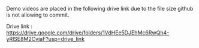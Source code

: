 Demo videos are placed in the following drive link due to the file size github is not allowing to commit.

Drive link : https://drive.google.com/drive/folders/1VdHEe5DJEhMc6RwQh4-yRlSE8M2CvjaF?usp=drive_link
